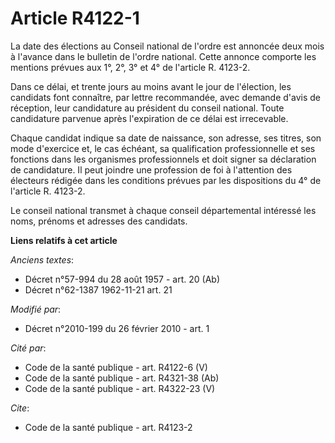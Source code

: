 # Article R4122-1

La date des élections au Conseil national de l'ordre est annoncée deux mois à l'avance dans le bulletin de l'ordre national.
Cette annonce comporte les mentions prévues aux 1°, 2°, 3° et 4° de l'article R. 4123-2. 

Dans ce délai, et trente jours au moins avant le jour de l'élection, les candidats font connaître, par lettre recommandée,
avec demande d'avis de réception, leur candidature au président du conseil national. Toute candidature parvenue après
l'expiration de ce délai est irrecevable. 

Chaque candidat indique sa date de naissance, son adresse, ses titres, son mode d'exercice et, le cas échéant, sa
qualification professionnelle et ses fonctions dans les organismes professionnels et doit signer sa déclaration de
candidature. Il peut joindre une profession de foi à l'attention des électeurs rédigée dans les conditions prévues par les
dispositions du 4° de l'article R. 4123-2. 

Le conseil national transmet à chaque conseil départemental intéressé les noms, prénoms et adresses des candidats.

**Liens relatifs à cet article**

_Anciens textes_:

  - Décret n°57-994 du 28 août 1957 - art. 20 (Ab)
  - Décret n°62-1387 1962-11-21 art. 21

_Modifié par_:

  - Décret n°2010-199 du 26 février 2010 - art. 1

_Cité par_:

  - Code de la santé publique - art. R4122-6 (V)
  - Code de la santé publique - art. R4321-38 (Ab)
  - Code de la santé publique - art. R4322-23 (V)

_Cite_:

  - Code de la santé publique - art. R4123-2
